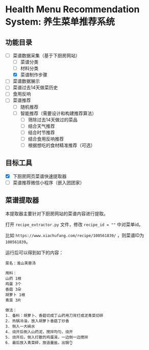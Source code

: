 # Health Menu Recommendation System: 养生菜单推荐系统

## 功能目录

- [ ] 菜谱数据采集（基于下厨房网站）
  - [ ] 菜谱分类
  - [ ] 材料分类
  - [x] 菜谱制作步骤
- [ ] 菜谱数据展示
- [ ] 菜谱过去14天做菜历史
- [ ] 食用反响
- [ ] 菜谱推荐
  - [ ] 随机推荐
  - [ ] 智能推荐（需要设计和构建推荐算法）
    - [ ] 筛除过去14天做过的菜品
    - [ ] 结合天气推荐
    - [ ] 结合时节推荐
    - [ ] 结合食用反响推荐
    - [ ] 根据想吃的食材精准推荐（可选）

## 目标工具
- [x] 下厨房网页菜谱快速提取器
- [ ] 菜谱推荐微信小程序（嵌入团团家）

## 菜谱提取器
本提取器主要针对下厨房网站的菜谱内容进行提取。

打开 `recipe_extractor.py` 文件，修改 `recipe_id = ""` 中对菜单id。

比如 `https://www.xiachufang.com/recipe/100561839/` ，则菜谱ID为 `100561839`。

运行后可以得到如下的内容：

```text
菜名：淮山芙蓉汤

用料：
山药 1根
鸡蛋 3个
香菇 3朵
胡萝卜 1根
青菜 3片

做法：
1. 备料：胡萝卜、香菇切成丁山药用刀背打成泥青菜切碎
2. 热锅冷油，放入胡萝卜香菇丁炒香
3. 倒入一大碗水
4. 烧开后倒入山药泥，搅拌均匀，烧开
5. 烧开后，倒入打散的鸡蛋液，一边倒一边搅拌
6. 最后放入青菜碎，放适量盐，出锅👌
```